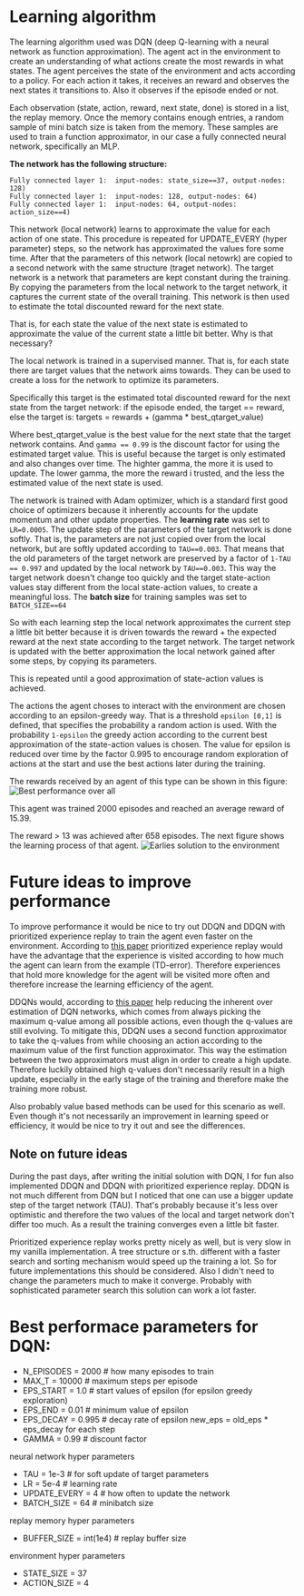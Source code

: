 # Learning algorithm
The learning algorithm used was DQN (deep Q-learning with a neural network as function approximation).
The agent act in the environment to create an understanding of what actions create the most rewards in what states.
The agent perceives the state of the environment and acts according to a policy. For each action it takes,
it receives an reward and observes the next states it transitions to. Also it observes if the episode ended or not.

Each observation (state, action, reward, next state, done) is stored in a list, the replay memory. Once the memory
contains enough entries, a random sample of mini batch size is taken from the memory. These samples are used to train
a function approximator, in our case a fully connected neural network, specifically an MLP.

**The network has the following structure:**
```
Fully connected layer 1:  input-nodes: state_size==37, output-nodes: 128)
Fully connected layer 1:  input-nodes: 128, output-nodes: 64)
Fully connected layer 1:  input-nodes: 64, output-nodes: action_size==4)
```

This network (local network) learns to approximate the value for each action of one state.
This procedure is repeated for UPDATE_EVERY (hyper parameter) steps, so the network has approximated the values fore some time.
After that the parameters of this network (local netowrk) are copied to a second network with the same structure (traget network).
The target network is a network that parameters are kept constant during the training. By copying the parameters
from the local network to the target network, it captures the current state of the overall training. This network
is then used to estimate the total discounted reward for the next state.

That is, for each state the value of the next state is estimated to approximate the value of the current state a little
bit better. Why is that necessary?

The local network is trained in a supervised manner. That is, for each state there are target values that the network
aims towards. They can be used to create a loss for the network to optimize its parameters.

Specifically this target is the estimated total discounted reward for the next state from the target network:
if the episode ended, the target == reward, else the target is:
targets = rewards + (gamma * best_qtarget_value)

Where best_qtarget_value is the best value for the next state that the target network contains. And `gamma == 0.99` is the
discount factor for using the estimated target value. This is useful because the target is only estimated and also changes
over time. The highter gamma, the more it is used to update. The lower gamma, the more the reward i trusted, and the less
the estimated value of the next state is used.

The network is trained with Adam optimizer, which is a standard first good choice of optimizers because it inherently
accounts for the update momentum and other update properties. The **learning rate** was set to `LR=0.0005`.
The update step of the parameters of the target network is done softly. That is, the parameters are not just copied
over from the local network, but are softly updated according to `TAU==0.003`. That means that the old parameters of
the target network are preserved by a factor of `1-TAU == 0.997` and updated by the local network by `TAU==0.003`.
This way the target network doesn't change too quickly and the target state-action values stay different from the local
state-action values, to create a meaningful loss. The **batch size** for training samples was set to `BATCH_SIZE==64`


So with each learning step the local network approximates the current step a little bit better because it is driven
towards the reward + the expected reward at the next state according to the target network. The target network is
updated with the better approximation the local network gained after some steps, by copying its parameters.

This is repeated until a good approximation of state-action values is achieved.

The actions the agent choses to interact with the environment are chosen according to an epsilon-greedy way. That is
a threshold `epsilon [0,1]` is defined, that specifies the probability a random action is used. With the probability
`1-epsilon` the greedy action according to the current best approximation of the state-action values is chosen.
The value for epsilon is reduced over time by the factor 0.995 to encourage random exploration of actions at the start
and use the best actions later during the training.

The rewards received by an agent of this type can be shown in this figure:
![Best performance over all](DQN/best_model_overall/score_plot_1992.jpg)

This agent was trained 2000 episodes and reached an average reward of 15.39.

The reward > 13 was achieved after 658 episodes. The next figure shows the learning process of that agent.
![Earlies solution to the environment](DQN/earliest_success_model/score_plot_658.jpg)

# Future ideas to improve performance
To improve performance it would be nice to try out DDQN and DDQN with prioritized experience replay to train
the agent even faster on the environment. According to [this paper](https://arxiv.org/pdf/1511.05952.pdf)
prioritized experience replay would have the advantage that the experience is visited according to how much the agent
can learn from the example (TD-error). Therefore experiences that hold more knowledge for the agent will be visited
more often and therefore increase the learning efficiency of the agent.

DDQNs would, according to [this paper](https://arxiv.org/pdf/1509.06461.pdf) help reducing the inherent over estimation
of DQN networks, which comes from always picking the maximum q-value among all possible actions, even though the
q-values are still evolving. To mitigate this, DDQN uses a second function approximator to take the q-values from while
choosing an action according to the maximum value of the first function approximator. This way the estimation
between the two approximators must align in order to create a high update. Therefore luckily obtained high q-values
don't necessarily result in a high update, especially in the early stage of the training and therefore make the
training more robust.

Also probably value based methods can be used for this scenario as well. Even though it's not necessarily an
improvement in learning speed or efficiency, it would be nice to try it out and see the differences.

## Note on future ideas
During the past days, after writing the initial solution with DQN, I for fun also implemented DDQN and DDQN
with prioritized experience replay.
DDQN is not much different from DQN but I noticed that one can use a bigger update step of the target network (TAU).
That's probably because it's less over optimistic and therefore the two values of the local and target network don't
differ too much. As a result the training converges even a little bit faster.

Prioritized experience replay works pretty nicely as well, but is very slow in my vanilla implementation.
A tree structure or s.th. different with a faster search and sorting mechanism would speed up the training a lot.
So for future implementations this should be considered. Also I didn't need to change the parameters much to make
it converge. Probably with sophisticated parameter search this solution can work a lot faster.

# Best performace parameters for DQN:
- N_EPISODES = 2000  # how many episodes to train
- MAX_T = 10000  # maximum steps per episode
- EPS_START = 1.0  # start values of epsilon (for epsilon greedy exploration)
- EPS_END = 0.01  # minimum value of epsilon
- EPS_DECAY = 0.995  # decay rate of epsilon new_eps = old_eps * eps_decay for each step
- GAMMA = 0.99  # discount factor

neural network hyper parameters
- TAU = 1e-3  # for soft update of target parameters
- LR = 5e-4  # learning rate
- UPDATE_EVERY = 4  # how often to update the network
- BATCH_SIZE = 64  # minibatch size

replay memory hyper parameters
- BUFFER_SIZE = int(1e4)  # replay buffer size

environment hyper parameters
- STATE_SIZE = 37
- ACTION_SIZE = 4